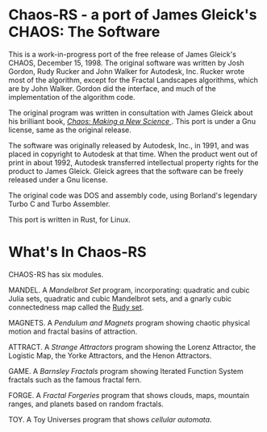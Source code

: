 # Chaos-RS - a port of James Gleick's CHAOS: The Software

This is a work-in-progress port of the free release of James Gleick's 
CHAOS, December 15, 1998. The original software was written by Josh 
Gordon, Rudy Rucker and John Walker for Autodesk, Inc. Rucker wrote most 
of the algorithm, except for the Fractal Landscapes algorithms, which 
are by John Walker. Gordon did the interface, and much of the 
implementation of the algorithm code.

The original program was written in consultation with James Gleick about 
his brilliant book, <a href="https://around.com/books/"> <i>Chaos: 
Making a New Science</i> </a>. This port is under a Gnu license, same as 
the original release.

The software was originally released by Autodesk, Inc., in 1991, and was 
placed in copyright to Autodesk at that time.  When the product went out 
of print in about 1992, Autodesk transferred intellectual property 
rights for the product to James Gleick.  Gleick agrees that the software 
can be freely released under a Gnu license.

The original code was DOS and assembly code, using Borland's legendary 
Turbo C and Turbo Assembler.

This port is written in Rust, for Linux.

# What's In Chaos-RS

CHAOS-RS has six modules.

MANDEL. A <i>Mandelbrot Set</i> program, incorporating: quadratic and 
cubic Julia sets, quadratic and cubic Mandelbrot sets, and a gnarly 
cubic connectedness map called the <a 
href="http://tinyurl.com/rudyfractals">Rudy set</a>.

MAGNETS. A <i>Pendulum and Magnets</i> program showing chaotic physical 
motion and fractal basins of attraction.

ATTRACT. A <i>Strange Attractors</i> program showing the Lorenz 
 Attractor, the Logistic Map, the Yorke Attractors, and the Henon 
 Attractors.

GAME. A <i>Barnsley Fractals</i> program showing Iterated Function 
 System fractals such as the famous fractal fern.

FORGE. A <i>Fractal Forgeries</i> program that shows clouds, maps, 
 mountain ranges, and planets based on random fractals.

TOY. A Toy Universes program that shows <i>cellular automata</i>.
